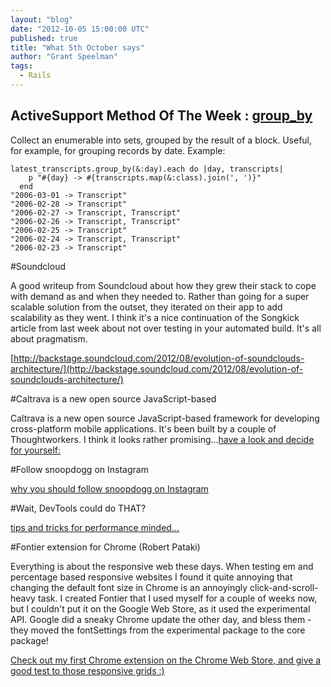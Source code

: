 ```yaml
---
layout: "blog"
date: "2012-10-05 15:00:00 UTC"
published: true
title: "What 5th October says"
author: "Grant Speelman"
tags:
  - Rails
---
```


## ActiveSupport Method Of The Week : [group_by](http://as.rubyonrails.org/classes/Enumerable.html#M000498)

Collect an enumerable into sets, grouped by the result of a block. Useful, for example, for grouping records by date.
Example:

    latest_transcripts.group_by(&:day).each do |day, transcripts|
        p "#{day} -> #{transcripts.map(&:class).join(', ')}"
      end
    "2006-03-01 -> Transcript"
    "2006-02-28 -> Transcript"
    "2006-02-27 -> Transcript, Transcript"
    "2006-02-26 -> Transcript, Transcript"
    "2006-02-25 -> Transcript"
    "2006-02-24 -> Transcript, Transcript"
    "2006-02-23 -> Transcript"

#Soundcloud

A good writeup from Soundcloud about how they grew their stack to cope with demand as and when they needed to.  Rather than going for a super scalable solution from the outset, they iterated on their app to add scalability as they went.  I think it's a nice continuation of the Songkick article from last week about not over testing in your automated build.  It's all about pragmatism.

[http://backstage.soundcloud.com/2012/08/evolution-of-soundclouds-architecture/](http://backstage.soundcloud.com/2012/08/evolution-of-soundclouds-architecture/)

#Caltrava is a new open source JavaScript-based 
 
Caltrava is a new open source JavaScript-based framework for developing cross-platform mobile applications. It's been built by a couple of Thoughtworkers. I think it looks rather promising...[have a look and decide for yourself:](http://overwatering.org/blog/2012/10/announcing-calatrava/)

#Follow snoopdogg on Instagram

[why you should follow snoopdogg on Instagram](http://instagram.com/p/QZdeooS82k/)

#Wait, DevTools could do THAT?

[tips and tricks for performance minded...](http://www.igvita.com/slides/2012/devtools-tips-and-tricks/#1)

#Fontier extension for Chrome (Robert Pataki)

Everything is about the responsive web these days. When testing em and percentage based responsive websites I found it quite annoying that changing the default font size in Chrome is an annoyingly click-and-scroll-heavy task.
I created Fontier that I used myself for a couple of weeks now, but I couldn't put it on the Google Web Store, as it used the experimental API. Google did a sneaky Chrome update the other day, and bless them - they moved the fontSettings from the experimental package to the core package!

[Check out my first Chrome extension on the Chrome Web Store, and give a good test to those responsive grids :)](https://chrome.google.com/webstore/detail/fontier/dkbamaalakfhckcidgiigdinhcncaeae)



